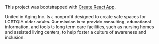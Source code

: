 This project was bootstrapped with [Create React App](https://github.com/facebookincubator/create-react-app).

United in Aging Inc. Is a nonprofit designed to create safe spaces for LGBTQIA older adults. Our mission is to provide consulting, educational information, and tools to long term care facilities, such as nursing homes and assisted living centers, to help foster a culture of awareness and inclusion.